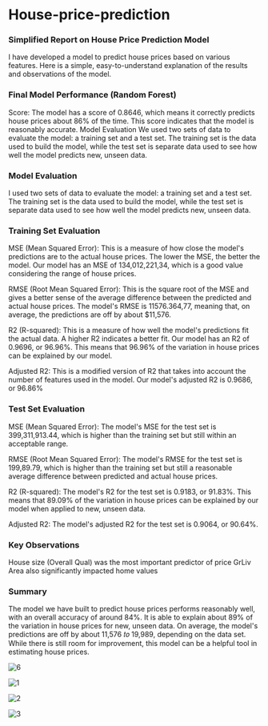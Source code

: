 # House-price-prediction

### Simplified Report on House Price Prediction Model
I have developed a model to predict house prices based on various features. Here is a simple, easy-to-understand explanation of the results and observations of the model.

### Final Model Performance (Random Forest)
Score: The model has a score of 0.8646, which means it correctly predicts house prices about 86% of the time. This score indicates that the model is reasonably accurate. Model Evaluation We used two sets of data to evaluate the model: a training set and a test set. The training set is the data used to build the model, while the test set is separate data used to see how well the model predicts new, unseen data.

### Model Evaluation
I used two sets of data to evaluate the model: a training set and a test set. The training set is the data used to build the model, while the test set is separate data used to see how well the model predicts new, unseen data.

### Training Set Evaluation
MSE (Mean Squared Error): This is a measure of how close the model's predictions are to the actual house prices. The lower the MSE, the better the model. Our model has an MSE of 134,012,221,34, which is a good value considering the range of house prices.

RMSE (Root Mean Squared Error): This is the square root of the MSE and gives a better sense of the average difference between the predicted and actual house prices. The model's RMSE is 11576.364,77, meaning that, on average, the predictions are off by about $11,576.

R2 (R-squared): This is a measure of how well the model's predictions fit the actual data. A higher R2 indicates a better fit. Our model has an R2 of 0.9696, or 96.96%. This means that 96.96% of the variation in house prices can be explained by our model.

Adjusted R2: This is a modified version of R2 that takes into account the number of features used in the model. Our model's adjusted R2 is 0.9686, or 96.86%

### Test Set Evaluation
MSE (Mean Squared Error): The model's MSE for the test set is 399,311,913.44, which is higher than the training set but still within an acceptable range.

RMSE (Root Mean Squared Error): The model's RMSE for the test set is 199,89.79, which is higher than the training set but still a reasonable average difference between predicted and actual house prices.

R2 (R-squared): The model's R2 for the test set is 0.9183, or 91.83%. This means that 89.09% of the variation in house prices can be explained by our model when applied to new, unseen data.

Adjusted R2: The model's adjusted R2 for the test set is 0.9064, or 90.64%.

### Key Observations
House size (Overall Qual) was the most important predictor of price
GrLiv Area also significantly impacted home values

### Summary
The model we have built to predict house prices performs reasonably well, with an overall accuracy of around 84%. It is able to explain about 89% of the variation in house prices for new, unseen data. On average, the model's predictions are off by about  11,576 𝑡𝑜 19,989, depending on the data set. While there is still room for improvement, this model can be a helpful tool in estimating house prices.


![6](https://github.com/Muhannad0101/House-price-prediction/assets/102443619/a3757819-1c60-4183-9e24-8fa474a69f3e)

![1](https://github.com/Muhannad0101/House-price-prediction/assets/102443619/81069669-4231-423a-88e0-44abfe6fdb12)

![2](https://github.com/Muhannad0101/House-price-prediction/assets/102443619/6cd8c4dc-6d34-4d71-8b68-c2b8f4adadf1)

![3](https://github.com/Muhannad0101/House-price-prediction/assets/102443619/4efe3c52-2340-4292-abaa-9ddf5c448ce8)

